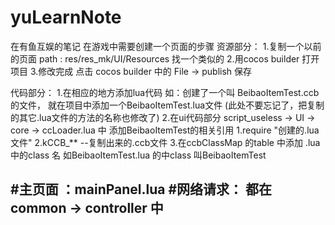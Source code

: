 # yuLearnNote
在有鱼互娱的笔记
在游戏中需要创建一个页面的步骤
资源部分：
1.复制一个以前的页面  path : res/res_mk/UI/Resources 找一个类似的
2.用cocos builder 打开项目 
3.修改完成  点击 cocos builder 中的 File -> publish 保存

代码部分：
1.在相应的地方添加lua代码  如：创建了一个叫 BeibaoItemTest.ccb 的文件， 就在项目中添加一个BeibaoItemTest.lua文件 (此处不要忘记了，把复制的其它.lua文件的方法的名称也修改了)
2.在ui代码部分   script_useless -> UI -> core -> ccLoader.lua 中 添加BeibaoItemTest的相关引用 
1.require "创建的.lua文件"
2.kCCB_**   --复制出来的.ccb文件
3.在ccbClassMap 的table 中添加  .lua 中的class 名  如BeibaoItemTest.lua 的中class 叫BeibaoItemTest 

#主页面  ：mainPanel.lua 
#网络请求： 都在common  -> controller 中
---------------------------------------------------------------------------
